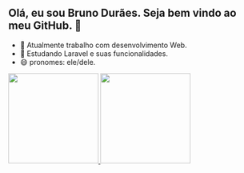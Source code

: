 ## Olá, eu sou Bruno Durães. Seja bem vindo ao meu GitHub. 👋

- 🔭 Atualmente trabalho com desenvolvimento Web.
- 🌱 Estudando Laravel e suas funcionalidades.
- 😄 pronomes: ele/dele.

<div>
  <a href="https://github.com/Brunoduraess">
  <img height="180em" src="https://github-readme-stats.vercel.app/api?username=Brunoduraess&show_icons=true&theme=merko&include_all_commits=true&count_private=true">
  <img height="180em" src="https://github-readme-stats.vercel.app/api/top-langs/?username=Brunoduraess&layout=compact&theme=merko">
</div>
